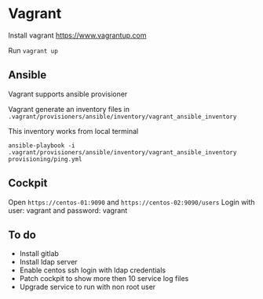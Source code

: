 # Vagrant

Install vagrant <https://www.vagrantup.com>

Run `vagrant up`

## Ansible

Vagrant supports ansible provisioner

Vagrant generate an inventory files in `.vagrant/provisioners/ansible/inventory/vagrant_ansible_inventory`

This inventory works from local terminal

`ansible-playbook -i .vagrant/provisioners/ansible/inventory/vagrant_ansible_inventory provisioning/ping.yml`

## Cockpit

Open `https://centos-01:9090` and `https://centos-02:9090/users`
Login with user: vagrant and password: vagrant

## To do

- Install gitlab
- Install ldap server
- Enable centos ssh login with ldap credentials
- Patch cockpit to show more then 10 service log files
- Upgrade service to run with non root user
